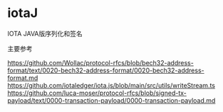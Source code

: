 # iotaJ
IOTA JAVA版序列化和签名

主要参考

https://github.com/Wollac/protocol-rfcs/blob/bech32-address-format/text/0020-bech32-address-format/0020-bech32-address-format.md 
https://github.com/iotaledger/iota.js/blob/main/src/utils/writeStream.ts
https://github.com/luca-moser/protocol-rfcs/blob/signed-tx-payload/text/0000-transaction-payload/0000-transaction-payload.md
